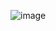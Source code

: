 ![image](https://github.com/Vidhi093/Portfolio-Tailwind/assets/149268685/744bcf4c-a458-49db-9e07-36a6546ce401)

